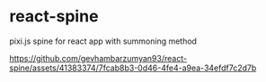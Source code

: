 # react-spine
pixi.js spine for react app with summoning method

https://github.com/gevhambarzumyan93/react-spine/assets/41383374/7fcab8b3-0d46-4fe4-a9ea-34efdf7c2d7b

